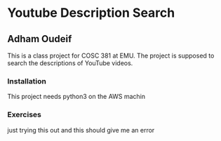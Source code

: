 # Youtube Description Search

## Adham Oudeif

This is a class project for COSC 381 at EMU. The project is supposed to search the descriptions of YouTube videos.

### Installation
This project needs python3 on the AWS machin

### Exercises 
just trying this out and this should give me an error 

